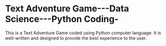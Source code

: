 # Text Adventure Game---Data Science---Python Coding-
This is a Text Adventure Game coded using Python computer language.
It is well-written and designed to provide the best experience to the user.

